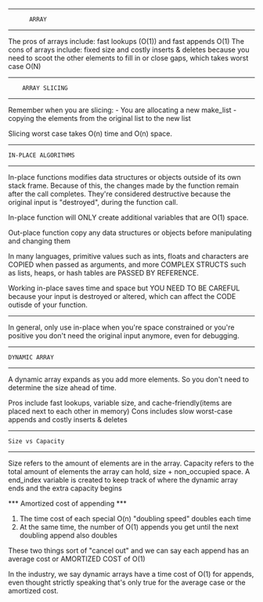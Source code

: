 ---------------------------
          ARRAY 
---------------------------

The pros of arrays include: fast lookups (O(1)) and fast appends O(1)
The cons of arrays include: fixed size and costly inserts & deletes because you need to scoot the other elements to fill in or close gaps, which takes worst case O(N)

---------------------------
        ARRAY SLICING
---------------------------

Remember when you are slicing:
    - You are allocating a new make_list
    - copying the elements from the original list to the new list

Slicing worst case takes O(n) time and O(n) space.


---------------------------
    IN-PLACE ALGORITHMS
---------------------------

In-place functions modifies data structures or objects outside of its own stack frame. Because of this, the changes made by the function remain after the call completes.
They're considered destructive because the original input is "destroyed", during the function call.

In-place function will ONLY create additional variables that are O(1) space.

Out-place function copy any data structures or objects before manipulating and changing them

In many languages, primitive values such as ints, floats and characters are COPIED when passed as arguments, and more COMPLEX STRUCTS such as lists, heaps, or hash tables are PASSED BY REFERENCE.

Working in-place saves time and space but YOU NEED TO BE CAREFUL because your input is destroyed or altered, which can affect the CODE outisde of your function.


--------------------------------

In general, only use in-place when you're space constrained or you're positive you don't need the original input anymore, even for debugging.



-----------------------
    DYNAMIC ARRAY
-----------------------

A dynamic array expands as you add more elements. So you don't need to determine the size ahead of time.

Pros include fast lookups, variable size, and cache-friendly(items are placed next to each other in memory)
Cons includes slow worst-case appends and costly inserts & deletes

-----------------------
    Size vs Capacity
-----------------------

Size refers to the amount of elements are in the array. Capacity refers to the total amount of elements the array can hold, size + non_occupied space. A end_index variable is created to keep track of where the dynamic  array ends and the extra capacity begins


*** Amortized cost of appending ***

1. The time cost of each special O(n) "doubling speed" doubles each time
2. At the same time, the number of O(1) appends you get until the next doubling append also doubles

These two things sort of "cancel out" and we can say each append has an average cost or AMORTIZED COST of O(1)

In the industry, we say dynamic arrays have a time cost of O(1) for appends, even thought strictly speaking that's only true for the average case or the amortized cost.
